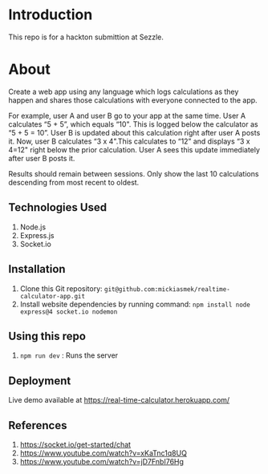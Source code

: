 # Introduction
This repo is for a hackton submittion at Sezzle.

# About
Create a web app using any language which logs calculations as they happen and shares those calculations with everyone connected to the app.

For example, user A and user B go to your app at the same time. User A calculates “5 + 5”, which equals “10". This is logged below the calculator as “5 + 5 = 10”. User B is updated about this calculation right after user A posts it. Now, user B calculates “3 x 4".This calculates to “12” and displays “3 x 4=12" right below the prior calculation. User A sees this update immediately after user B posts it.

Results should remain between sessions. Only show the last 10 calculations descending from most recent to oldest.
## Technologies Used
1. Node.js
2. Express.js
3. Socket.io

## Installation
1. Clone this Git repository: `git@github.com:mickiasmek/realtime-calculator-app.git`
2. Install website dependencies by running command: `npm install node express@4 socket.io nodemon`

## Using this repo
1. `npm run dev` : Runs the server

## Deployment
Live demo available at https://real-time-calculator.herokuapp.com/

## References
1. https://socket.io/get-started/chat
2. https://www.youtube.com/watch?v=xKaTnc1q8UQ
3. https://www.youtube.com/watch?v=jD7FnbI76Hg
